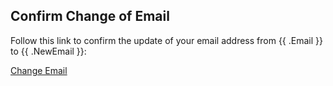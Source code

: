 ## Confirm Change of Email

Follow this link to confirm the update of your email address from {{ .Email }} to {{ .NewEmail }}:

<a href="{{ .ConfirmationURL }}">Change Email</a>